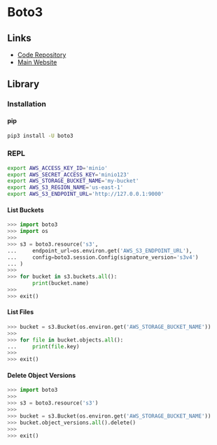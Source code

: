 # Boto3

## Links

- [Code Repository](https://github.com/boto/boto3)
- [Main Website](https://aws.amazon.com/sdk-for-python/)

## Library

### Installation

#### pip

```sh
pip3 install -U boto3
```

### REPL

```sh
export AWS_ACCESS_KEY_ID='minio'
export AWS_SECRET_ACCESS_KEY='minio123'
export AWS_STORAGE_BUCKET_NAME='my-bucket'
export AWS_S3_REGION_NAME='us-east-1'
export AWS_S3_ENDPOINT_URL='http://127.0.0.1:9000'
```

#### List Buckets

```py
>>> import boto3
>>> import os
>>>
>>> s3 = boto3.resource('s3',
...     endpoint_url=os.environ.get('AWS_S3_ENDPOINT_URL'),
...     config=boto3.session.Config(signature_version='s3v4')
... )
>>>
>>> for bucket in s3.buckets.all():
        print(bucket.name)
>>>
>>> exit()
```

#### List Files

```py
>>> bucket = s3.Bucket(os.environ.get('AWS_STORAGE_BUCKET_NAME'))
>>>
>>> for file in bucket.objects.all():
...     print(file.key)
>>>
>>> exit()
```

#### Delete Object Versions

```py
>>> import boto3
>>>
>>> s3 = boto3.resource('s3')
>>>
>>> bucket = s3.Bucket(os.environ.get('AWS_STORAGE_BUCKET_NAME'))
>>> bucket.object_versions.all().delete()
>>>
>>> exit()
```
